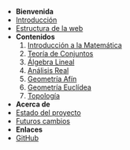 - **Bienvenida**
- [Introducción](paginaInicio.md)
- [Estructura de la web](/informacionWeb/estructuraWeb.md)
- **Contenidos**
  1. [Introducción a la Matemática](cursos/1-introduccionMatematica/indice.md)
  2. [Teoría de Conjuntos](cursos/2-teoriaDeConjuntos/indice.md)
  3. [Álgebra Lineal](cursoAlgebraLineal.md)
  4. [Análisis Real](cursoAnalisisReal.md)
  5. [Geometría Afín](cursoGeometriaAfin.md)
  6. [Geometría Euclídea](cursoGeometriaEuclidea.md)
  7. [Topología](cursoTopologia.md)
- **Acerca de**
- [Estado del proyecto](informacionWeb/estadoProyecto.md)
- [Futuros cambios](informacionWeb/futurosCambios.md)
- **Enlaces**
- [GitHub](https://github.com/misterbugcatnoir/Matematicas-Imaginarias)
